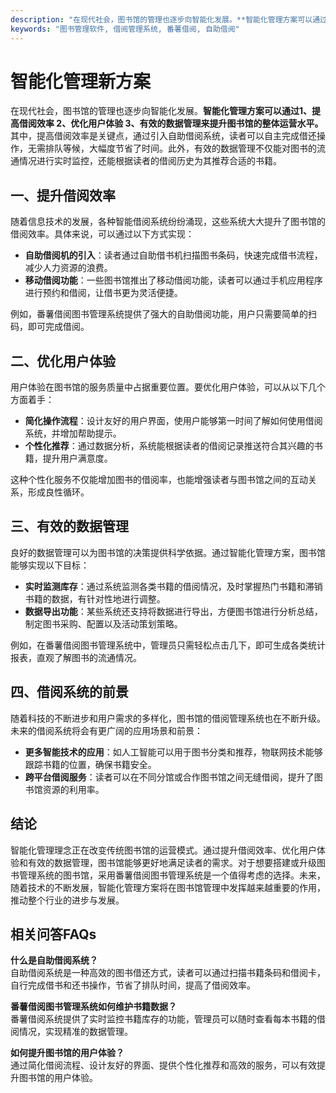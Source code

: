 ```yaml
---
description: "在现代社会，图书馆的管理也逐步向智能化发展。**智能化管理方案可以通过1、提高借阅效率 2、优化用户体验 3、有效的数据管理来提升图书馆的整体运营水平。** 其中，提高借阅效率是关键点，通过引入自助借阅系统，读者可以自主完成借还操作，无需排队等候，大幅度节省了时间。此外，有效的数据管理不仅能对图书的流通情况进行实时监控，还能根据读者的借阅历史为其推荐合适的书籍。"
keywords: "图书管理软件, 借阅管理系统, 番薯借阅, 自助借阅"
---
```

# 智能化管理新方案

在现代社会，图书馆的管理也逐步向智能化发展。**智能化管理方案可以通过1、提高借阅效率 2、优化用户体验 3、有效的数据管理来提升图书馆的整体运营水平。** 其中，提高借阅效率是关键点，通过引入自助借阅系统，读者可以自主完成借还操作，无需排队等候，大幅度节省了时间。此外，有效的数据管理不仅能对图书的流通情况进行实时监控，还能根据读者的借阅历史为其推荐合适的书籍。

## 一、提升借阅效率

随着信息技术的发展，各种智能借阅系统纷纷涌现，这些系统大大提升了图书馆的借阅效率。具体来说，可以通过以下方式实现：

- **自助借阅机的引入**：读者通过自助借书机扫描图书条码，快速完成借书流程，减少人力资源的浪费。
- **移动借阅功能**：一些图书馆推出了移动借阅功能，读者可以通过手机应用程序进行预约和借阅，让借书更为灵活便捷。
  
例如，番薯借阅图书管理系统提供了强大的自助借阅功能，用户只需要简单的扫码，即可完成借阅。

## 二、优化用户体验

用户体验在图书馆的服务质量中占据重要位置。要优化用户体验，可以从以下几个方面着手：

- **简化操作流程**：设计友好的用户界面，使用户能够第一时间了解如何使用借阅系统，并增加帮助提示。
- **个性化推荐**：通过数据分析，系统能根据读者的借阅记录推送符合其兴趣的书籍，提升用户满意度。

这种个性化服务不仅能增加图书的借阅率，也能增强读者与图书馆之间的互动关系，形成良性循环。

## 三、有效的数据管理

良好的数据管理可以为图书馆的决策提供科学依据。通过智能化管理方案，图书馆能够实现以下目标：

- **实时监测库存**：通过系统监测各类书籍的借阅情况，及时掌握热门书籍和滞销书籍的数据，有针对性地进行调整。
- **数据导出功能**：某些系统还支持将数据进行导出，方便图书馆进行分析总结，制定图书采购、配置以及活动策划策略。

例如，在番薯借阅图书管理系统中，管理员只需轻松点击几下，即可生成各类统计报表，直观了解图书的流通情况。

## 四、借阅系统的前景

随着科技的不断进步和用户需求的多样化，图书馆的借阅管理系统也在不断升级。未来的借阅系统将会有更广阔的应用场景和前景：

- **更多智能技术的应用**：如人工智能可以用于图书分类和推荐，物联网技术能够跟踪书籍的位置，确保书籍安全。
- **跨平台借阅服务**：读者可以在不同分馆或合作图书馆之间无缝借阅，提升了图书馆资源的利用率。

## 结论

智能化管理理念正在改变传统图书馆的运营模式。通过提升借阅效率、优化用户体验和有效的数据管理，图书馆能够更好地满足读者的需求。对于想要搭建或升级图书管理系统的图书馆，采用番薯借阅图书管理系统是一个值得考虑的选择。未来，随着技术的不断发展，智能化管理方案将在图书馆管理中发挥越来越重要的作用，推动整个行业的进步与发展。

## 相关问答FAQs

**什么是自助借阅系统？**  
自助借阅系统是一种高效的图书借还方式，读者可以通过扫描书籍条码和借阅卡，自行完成借书和还书操作，节省了排队时间，提高了借阅效率。

**番薯借阅图书管理系统如何维护书籍数据？**  
番薯借阅系统提供了实时监控书籍库存的功能，管理员可以随时查看每本书籍的借阅情况，实现精准的数据管理。

**如何提升图书馆的用户体验？**  
通过简化借阅流程、设计友好的界面、提供个性化推荐和高效的服务，可以有效提升图书馆的用户体验。
